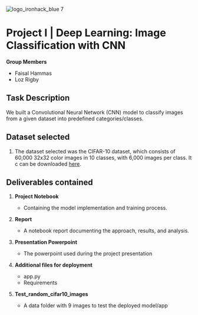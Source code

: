 ![logo_ironhack_blue 7](https://user-images.githubusercontent.com/23629340/40541063-a07a0a8a-601a-11e8-91b5-2f13e4e6b441.png)

# Project I | Deep Learning: Image Classification with CNN

**Group Members**

   - Faisal Hammas
   - Loz Rigby

## Task Description

We built a Convolutional Neural Network (CNN) model to classify images from a given dataset into predefined categories/classes.

## Dataset selected

1. The dataset selected was the CIFAR-10 dataset, which consists of 60,000 32x32 color images in 10 classes, with 6,000 images per class. It c can be downloaded [here](https://www.cs.toronto.edu/~kriz/cifar.html).


## Deliverables contained

1. **Project Notebook**
   - Containing the model implementation and training process.

2. **Report**
   - A notebook report documenting the approach, results, and analysis.

3. **Presentation Powerpoint**
   - The powerpoint used during the project presentation

4. **Additional files for deployment**
    - app.py
    - Requirements

5. **Test_random_cifar10_images**
   - A data folder with 9 images to test the deployed model/app

